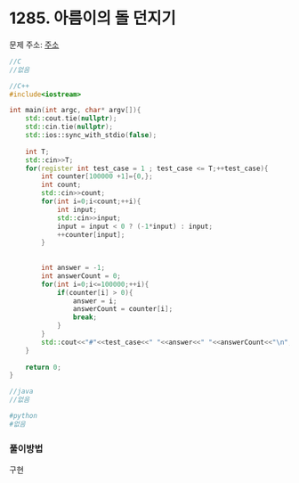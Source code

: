 # 1285. 아름이의 돌 던지기

문제 주소: [주소](https://swexpertacademy.com/main/code/problem/problemDetail.do?contestProbId=AV18-stqI8oCFAZN&categoryId=AV18-stqI8oCFAZN&categoryType=CODE)

```c
//C
//없음
```

```c++
//C++
#include<iostream>

int main(int argc, char* argv[]){
    std::cout.tie(nullptr);
    std::cin.tie(nullptr);
    std::ios::sync_with_stdio(false);
    
    int T;
    std::cin>>T;
    for(register int test_case = 1 ; test_case <= T;++test_case){
    	int counter[100000 +1]={0,};
        int count;
        std::cin>>count;
        for(int i=0;i<count;++i){
        	int input;
            std::cin>>input;
            input = input < 0 ? (-1*input) : input;
            ++counter[input];
        }
        
        
        int answer = -1;
        int answerCount = 0;
        for(int i=0;i<=100000;++i){
            if(counter[i] > 0){
                answer = i;
                answerCount = counter[i];
                break;
            }
        }
        std::cout<<"#"<<test_case<<" "<<answer<<" "<<answerCount<<"\n";
    }
    
	return 0;
}
```

```java
//java
//없음
```

```python
#python
#없음
```



### 풀이방법

구현

